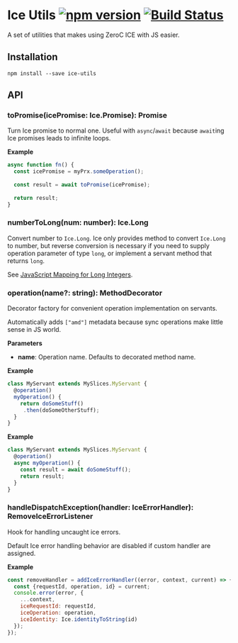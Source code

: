 # Ice Utils [![npm version][npm-image]][npm-url] [![Build Status][travis-image]][travis-url]

A set of utilities that makes using ZeroC ICE with JS easier.

## Installation

```
npm install --save ice-utils
```

## API

### toPromise(icePromise: Ice.Promise): Promise

Turn Ice promise to normal one. Useful with `async`/`await` because `await`ing
Ice promises leads to infinite loops.

**Example**

```js
async function fn() {
  const icePromise = myPrx.someOperation();
  
  const result = await toPromise(icePromise);
  
  return result;
} 
```

### numberToLong(num: number): Ice.Long

Convert number to `Ice.Long`. Ice only provides method to convert `Ice.Long`
to number, but reverse conversion is necessary if you need to supply operation
parameter of type `long`, or implement a servant method that returns `long`.
 
See [JavaScript Mapping for Long Integers](https://doc.zeroc.com/display/Ice36/JavaScript+Mapping+for+Built-In+Types#JavaScriptMappingforBuilt-InTypes-JavaScriptMappingforLongIntegers).

### operation(name?: string): MethodDecorator

Decorator factory for convenient operation implementation on servants.

Automatically adds `["amd"]` metadata because sync operations make little sense 
in JS world.

**Parameters**

* **name**: Operation name. Defaults to decorated method name.

**Example**

```js
class MyServant extends MySlices.MyServant {
  @operation()
  myOperation() {
    return doSomeStuff()
     .then(doSomeOtherStuff);
  }
}
``` 
 
**Example**

```js
class MyServant extends MySlices.MyServant {
  @operation()
  async myOperation() {
    const result = await doSomeStuff();
    return result;
  }
}
```

### handleDispatchException(handler: IceErrorHandler): RemoveIceErrorListener

Hook for handling uncaught ice errors.

Default Ice error handling behavior are disabled if custom handler are assigned.

**Example**
```js
const removeHandler = addIceErrorHandler((error, context, current) => {
  const {requestId, operation, id} = current;
  console.error(error, {
    ...context,
    iceRequestId: requestId,
    iceOperation: operation,
    iceIdentity: Ice.identityToString(id)
  });
});
```


[npm-image]: https://badge.fury.io/js/ice-utils.svg
[npm-url]: https://badge.fury.io/js/ice-utils
[travis-image]: https://travis-ci.org/aikoven/ice-utils.svg?branch=master
[travis-url]: https://travis-ci.org/aikoven/ice-utils
